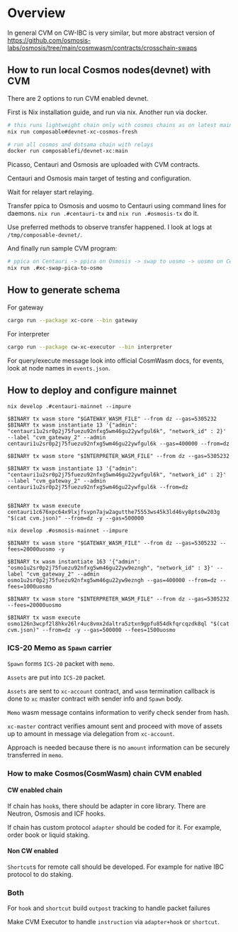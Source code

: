 # Overview 


In general CVM on CW-IBC is very similar, but more abstract version of https://github.com/osmosis-labs/osmosis/tree/main/cosmwasm/contracts/crosschain-swaps


## How to run local Cosmos nodes(devnet) with CVM 

There are 2 options to run CVM enabled devnet.

First is Nix installation guide, and run via nix. Another run via docker.

```bash
# this runs lightweight chain only with cosmos chains as on latest main branch
nix run composable#devnet-xc-cosmos-fresh
```

```bash
# run all cosmos and dotsama chain with relays
docker run composablefi/devnet-xc:main
```

Picasso, Centauri and Osmosis are uploaded with CVM contracts.

Centauri and Osmosis main target of testing and configuration.


Wait for relayer start relaying.

Transfer ppica to Osmosis and uosmo to Centauri using command lines for daemons.
`nix run .#centauri-tx` and `nix run .#osmosis-tx` do it. 

Use preferred methods to observe transfer happened.
I look at logs at `/tmp/composable-devnet/`.

And finally run sample CVM program: 
```bash
# ppica on Centauri -> ppica on Osmosis -> swap to uosmo -> uosmo on Centauri
nix run .#xc-swap-pica-to-osmo
```


## How to generate schema

For gateway 

```sh
cargo run --package xc-core --bin gateway
```

For interpreter

```sh
cargo run --package cw-xc-executor --bin interpreter
```

For query/execute message look into official CosmWasm docs, for events, look at node names in `events.json`. 

## How to deploy and configure mainnet

```
nix develop .#centauri-mainnet --impure
``````

```
$BINARY tx wasm store "$GATEWAY_WASM_FILE" --from dz --gas=5305232
$BINARY tx wasm instantiate 13 '{"admin": "centauri1u2sr0p2j75fuezu92nfxg5wm46gu22ywfgul6k", "network_id" : 2}' --label "cvm_gateway_2" --admin centauri1u2sr0p2j75fuezu92nfxg5wm46gu22ywfgul6k --gas=400000 --from=dz

$BINARY tx wasm store "$INTERPRETER_WASM_FILE" --from dz --gas=5305232

$BINARY tx wasm instantiate 13 '{"admin": "centauri1u2sr0p2j75fuezu92nfxg5wm46gu22ywfgul6k", "network_id" : 2}' --label "cvm_gateway_2" --admin centauri1u2sr0p2j75fuezu92nfxg5wm46gu22ywfgul6k --from=dz


$BINARY tx wasm execute centauri1c676xpc64x9lxjfsvpn7ajw2agutthe75553ws45k3ld46vy8pts0w203g "$(cat cvm.json)" --from=dz -y --gas=500000
```

```
nix develop .#osmosis-mainnet --impure
```

```
$BINARY tx wasm store "$GATEWAY_WASM_FILE" --from dz --gas=5305232 --fees=20000uosmo -y

$BINARY tx wasm instantiate 163 '{"admin": "osmo1u2sr0p2j75fuezu92nfxg5wm46gu22yw9ezngh", "network_id" : 3}' --label "cvm_gateway_2" --admin osmo1u2sr0p2j75fuezu92nfxg5wm46gu22yw9ezngh --gas=400000 --from=dz --fees=1000uosmo

$BINARY tx wasm store "$INTERPRETER_WASM_FILE" --from dz --gas=5305232 --fees=20000uosmo

$BINARY tx wasm execute osmo126n3wcpf2l8hkv26lr4uc8vmx2daltra5ztxn9gpfu854dkfqrcqzdk8ql "$(cat cvm.json)" --from=dz -y --gas=500000 --fees=1500uosmo
```



### ICS-20 Memo as `Spawn` carrier

`Spawn` forms `ICS-20` packet with `memo`.

`Assets` are put into `ICS-20` packet.

`Assets` are sent to `xc-account` contract, and  `wasm` termination callback is done to `xc` master contract with sender info and `Spawn` body.

`Memo` wasm message contains information to verify check sender from hash. 

`xc-master` contract verifies amount sent and proceed with move of assets up to amount in message via delegation from `xc-account`. 

Approach is needed because there is no `amount` information can be securely transferred in `memo`.

### How to make Cosmos(CosmWasm) chain CVM enabled

#### CW enabled chain

If chain has `hook`s, there should be adapter in core library. There are Neutron, Osmosis and ICF hooks.

If chain has custom protocol `adapter` should be coded for it. For example, order book or liquid staking.

#### Non CW enabled

`Shortcut`s for remote call should be developed. For example for native IBC protocol to do staking.


### Both

For `hook` and `shortcut` build `outpost` tracking to handle packet failures

Make CVM Executor to handle `instruction` via `adapter+hook` or `shortcut`.